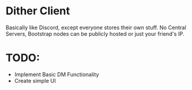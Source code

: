 # Dither Client
Basically like Discord, except everyone stores their own stuff. No Central Servers, Bootstrap nodes can be publicly hosted or just your friend's IP.

# TODO:
* Implement Basic DM Functionality
* Create simple UI
